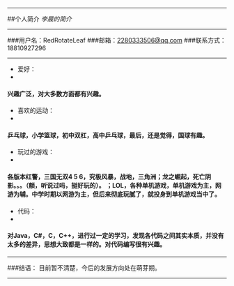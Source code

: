 ************************
##个人简介
*李晨的简介*
************************
###用户名：RedRotateLeaf
###邮箱：2280333506@qq.com
###联系方式：18810927296
************************
-   爱好：
-   
####    兴趣广泛，对大多数方面都有兴趣。
-   喜欢的运动：
-   
####    乒乓球，小学篮球，初中双杠，高中乒乓球，最后，还是觉得，国球有趣。
-   玩过的游戏：
-   
####    各版本红警，三国无双4 5 6，究极风暴，战地，三角洲；龙之崛起，死亡阴影。。。（额，听说过吗，挺好玩的）。 ；LOL，各种单机游戏，单机游戏为主，网游为辅。中学时期以网游为主，但后来彻底玩腻了，就投身到单机游戏当中了。
-   代码：
-   
####    对Java，C#，C，C++，进行过一定的学习，发现各代码之间其实本质，并没有太多的差异，思想大致都是一样的。对代码编写很有兴趣。
************************
###结语：
    目前暂不清楚，今后的发展方向处在萌芽期。
************************
